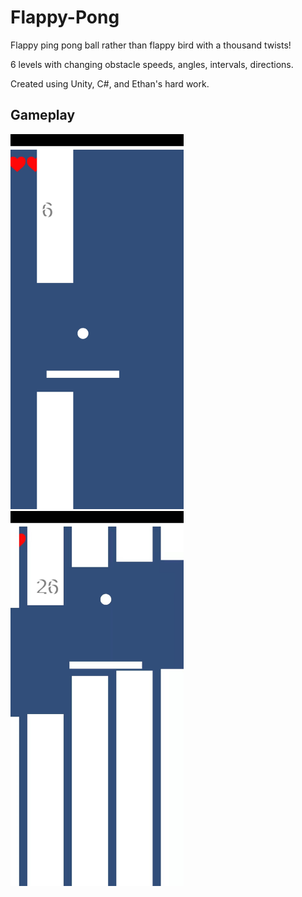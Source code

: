# Flappy-Pong
Flappy ping pong ball rather than flappy bird with a thousand twists!

6 levels with changing obstacle speeds, angles, intervals, directions.

Created using Unity, C#, and Ethan's hard work.

## Gameplay
<img src="stage1.jpg" height="600">       <img src="stage2.jpg" height="600">
